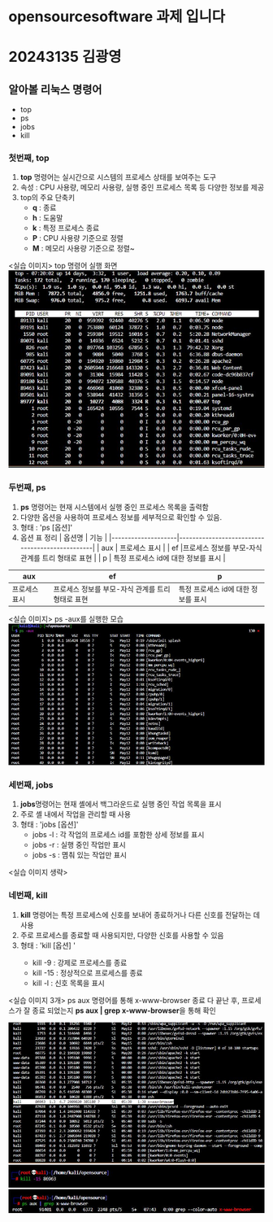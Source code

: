 # opensourcesoftware 과제 입니다
# 20243135 김광영

## 알아볼 리눅스 명령어 
* top
* ps
* jobs
* kill

### 첫번째, top

1. **top** 명령어는 실시간으로 시스템의 프로세스 상태를 보여주는 도구 
2. 속성 : CPU 사용량, 메모리 사용량, 실행 중인 프로세스 목록 등 다양한 정보를 제공
3. top의 주요 단축키
    - **q** : 종료
    - **h** : 도움말
    - **k** : 특정 프로세스 종료
    - **P** : CPU 사용량 기준으로 정렬
    - **M** : 메모리 사용량 기준으로 정렬~

<실습 이미지>
top 명령어 실행 화면
![alt text](open1.JPG)

### 두번째, ps
1. **ps** 명령어는 현재 시스템에서 실행 중인 프로세스 목록을 출력함
2. 다양한 옵션을 사용하여 프로세스 정보를 세부적으로 확인할 수 있음.
3. 형태 : 'ps [옵션]'
4. 옵션 표 정리
|        옵션명      |                       기능                     |
|--------------------|------------------------------------------------|
|         aux        |                  프로세스 표시                  |
|         ef         |프로세스 정보를 부모-자식 관계를 트리 형태로 표현  |
|         p          |        특정 프로세스 id에 대한 정보를 표시       |

| aux | ef | p |
|-------|-------|-------|
| 프로세스 표시   | 프로세스 정보를 부모-자식 관계를 트리 형태로 표현   | 특정 프로세스 id에 대한 정보를 표시   |



<실습 이미지>
ps -aux를 실행한 모습
![alt text](open2.JPG)


### 세번째, jobs
1. **jobs**명령어는 현재 셸에서 백그라운드로 실행 중인 작업 목록을 표시
2. 주로 셸 내에서 작업을 관리할 때 사용
3. 형태 : 'jobs [옵션]'
    * jobs -l : 각 작업의 프로세스 id를 포함한 상세 정보를 표시
    * jobs -r : 실행 중인 작업만 표시
    * jobs -s : 몀춰 있는 작업만 표시

<실습 이미지 생략>

### 네번째, kill
1. **kill** 명령어는 특정 프로세스에 신호를 보내어 종료하거나 다른 신호를 전달하는 데 사용
2. 주로 프로세스를 종료할 때 사용되지만, 다양한 신호를 사용할 수 있음
3. 형태 : 'kill [옵션] <PID>'
    - kill -9 <PID> : 강제로 프로세스를 종료
    - kill -15 <PID> : 정상적으로 프로세스를 종료
    - kill -l : 신호 목록을 표시

<실습 이미지 3개>
ps aux 명령어를 통해 x-www-browser 종료
다 끝난 후, 프로세스가 잘 종료 되었는지 **ps aux | grep x-www-browser**을 통해 확인

![alt text](open3.JPG) ![alt text](open4.JPG) ![alt text](open5.JPG)
